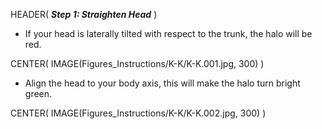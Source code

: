 HEADER( *__Step 1: Straighten Head__* )

- If your head is laterally tilted with respect to the trunk, the halo will be red.

CENTER( IMAGE(Figures_Instructions/K-K/K-K.001.jpg, 300)  )

- Align the head to your body axis, this will make the halo turn bright green.

CENTER( IMAGE(Figures_Instructions/K-K/K-K.002.jpg, 300) )
